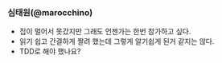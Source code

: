 ### 심태원(@marocchino)
  * 집이 멀어서 못갔지만 그래도 언젠가는 한번 참가하고 싶다.
  * 읽기 쉽고 간결하게 짤려 했는데 그렇게 알기쉽게 된거 같지는 않다.
  * TDD로 해야 했나요?